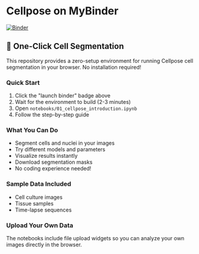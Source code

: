 # Cellpose on MyBinder

[![Binder](https://mybinder.org/badge_logo.svg)](https://mybinder.org/v2/gh/YOUR_USERNAME/YOUR_REPO_NAME/HEAD)

## 🚀 One-Click Cell Segmentation

This repository provides a zero-setup environment for running Cellpose cell segmentation in your browser. No installation required!

### Quick Start

1. Click the "launch binder" badge above
2. Wait for the environment to build (2-3 minutes)
3. Open `notebooks/01_cellpose_introduction.ipynb`
4. Follow the step-by-step guide

### What You Can Do

- Segment cells and nuclei in your images
- Try different models and parameters
- Visualize results instantly
- Download segmentation masks
- No coding experience needed!

### Sample Data Included

- Cell culture images
- Tissue samples
- Time-lapse sequences

### Upload Your Own Data

The notebooks include file upload widgets so you can analyze your own images directly in the browser.
